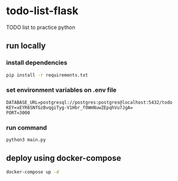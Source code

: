 # todo-list-flask
TODO list to practice python

## run locally
### install dependencies

```bash
pip install -r requirements.txt
```

### set environment variables on .env file
```
DATABASE_URL=postgresql://postgres:postgres@localhost:5432/todo
KEY=xEYR6SNfGzBvqgiTyg-V1Hbr_f0WmNuwZEpqhVu7JgA=
PORT=3000
```

### run command

```bash
python3 main.py
```

## deploy using docker-compose
```bash
docker-compose up -d
```